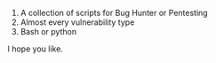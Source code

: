 1. A collection of scripts for Bug Hunter or Pentesting
2. Almost every vulnerability type
3. Bash or python

I hope you like.